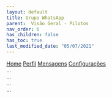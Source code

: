 ```yaml
---
layout: default
title: Grupo WhatsApp
parent:  Visão Geral - Pilotos
nav_order: 6
has_children: false
has_toc: true
last_modified_date: "05/07/2021"
---
```


<link rel="stylesheet" href="https://stackpath.bootstrapcdn.com/bootstrap/4.1.3/css/bootstrap.min.css" integrity="sha384-MCw98/SFnGE8fJT3GXwEOngsV7Zt27NXFoaoApmYm81iuXoPkFOJwJ8ERdknLPMO" crossorigin="anonymous">

<script src="https://code.jquery.com/jquery-3.3.1.slim.min.js" integrity="sha384-q8i/X+965DzO0rT7abK41JStQIAqVgRVzpbzo5smXKp4YfRvH+8abtTE1Pi6jizo" crossorigin="anonymous"></script>
<script src="https://cdnjs.cloudflare.com/ajax/libs/popper.js/1.14.3/umd/popper.min.js" integrity="sha384-ZMP7rVo3mIykV+2+9J3UJ46jBk0WLaUAdn689aCwoqbBJiSnjAK/l8WvCWPIPm49" crossorigin="anonymous"></script>
<script src="https://stackpath.bootstrapcdn.com/bootstrap/4.1.3/js/bootstrap.min.js" integrity="sha384-ChfqqxuZUCnJSK3+MXmPNIyE6ZbWh2IMqE241rYiqJxyMiZ6OW/JmZQ5stwEULTy" crossorigin="anonymous"></script>

<div class="row">
  <div class="col-3">
    <div class="nav flex-column nav-pills" id="v-pills-tab" role="tablist" aria-orientation="vertical">
      <a class="nav-link active" id="v-pills-home-tab" data-toggle="pill" href="#v-pills-home" role="tab" aria-controls="v-pills-home" aria-selected="true">Home</a>
      <a class="nav-link" id="v-pills-profile-tab" data-toggle="pill" href="#v-pills-profile" role="tab" aria-controls="v-pills-profile" aria-selected="false">Perfil</a>
      <a class="nav-link" id="v-pills-messages-tab" data-toggle="pill" href="#v-pills-messages" role="tab" aria-controls="v-pills-messages" aria-selected="false">Mensagens</a>
      <a class="nav-link" id="v-pills-settings-tab" data-toggle="pill" href="#v-pills-settings" role="tab" aria-controls="v-pills-settings" aria-selected="false">Configurações</a>
    </div>
  </div>
  <div class="col-9">
    <div class="tab-content" id="v-pills-tabContent">
      <div class="tab-pane fade show active" id="v-pills-home" role="tabpanel" aria-labelledby="v-pills-home-tab">...</div>
      <div class="tab-pane fade" id="v-pills-profile" role="tabpanel" aria-labelledby="v-pills-profile-tab">...</div>
      <div class="tab-pane fade" id="v-pills-messages" role="tabpanel" aria-labelledby="v-pills-messages-tab">...</div>
      <div class="tab-pane fade" id="v-pills-settings" role="tabpanel" aria-labelledby="v-pills-settings-tab">...</div>
    </div>
  </div>
</div>